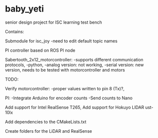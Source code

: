 # baby_yeti
senior design project for ISC learning test bench

Contains:

Submodule for isc_joy
  -need to edit default topic names

PI controller based on ROS PI node

Sabertooth_2x12_motorcontroller:
  -supports different communication protocols,
  -python,
  -analog version: not working,
  -serial version: new version, needs to be tested with motorcontroller and motors

TODO:

Verify motorcontroller:
  -proper values written to pin 8 (Tx)?,

PI:
-Integrate Arduino for encoder counts
-Send counts to Nano
  
Add support for Intel RealSense T265,
Add support for Hokuyo LIDAR ust-10lx

Add dependencies to the CMakeLists.txt

Create folders for the LiDAR and RealSense
